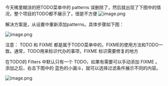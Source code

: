 今天稀里糊涂的把TODO菜单中的 patterns 误删除了，然后就出现了下图中的情况，整个项目的TODO都不展示了，很是不方便
![image.png](http://upload-images.jianshu.io/upload_images/2551993-9afcebc37b211b8b.png?imageMogr2/auto-orient/strip%7CimageView2/2/w/1240)

解决方案是，从设置中重新添加patterns。具体步骤如下图：

![image.png](http://upload-images.jianshu.io/upload_images/2551993-1035cce0c8825ce6.png?imageMogr2/auto-orient/strip%7CimageView2/2/w/1240)

注意： TODO 和 FIXME 都是属于TODO菜单中的，FIXME的使用方法和TODO一致。通常，TODO用来标识代办的事项，FIXME 标识需要修复的地方

在TODO的 Filters 中默认只有一个 TODO，如果有需要可以手动添加 FIXME 。添加之后，右击下图中的 蓝色的小漏斗，就可以选择过滤条件展示不同的内容。


![image.png](http://upload-images.jianshu.io/upload_images/2551993-b9159c67dfcc02cb.png?imageMogr2/auto-orient/strip%7CimageView2/2/w/1240)
